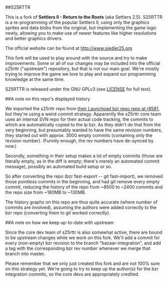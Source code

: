 ##S25RTTR

This is a fork of **Settlers II - Return to the Roots** (aka Settlers 2.5).
S25RTTR is a re-programming of the popular Settlers II, using only the graphics sprites and data blobs from the original, but implementing the game logic newly, allowing you to make use of newer features like higher resolutions and better graphics drivers.

The official website can be found at http://www.siedler25.org

This fork will be used to play around with the source and try to make improvements. Some or all of our changes may be included into the official s25rttr ("upstream") repository, but that is not our main goal. We're mostly trying to improve the game we love to play and expand our programming knowledge at the same time.

S25RTTR is released under the GNU GPLv3 (see [LICENSE](LICENSE) for full text).

##A note on this repo's displayed history

We imported the s25rttr repo from [their Launchpad bzr repo repo at r8581](http://bazaar.launchpad.net/~flosoft/s25rttr/trunk/revision/8581), but they're using a weird commit strategy. Apparently the s25rttr core team uses an internal SVN repo for their actual code tracking, the commits to which are automatically copied to the lp bzr. As they didn't do that from the very beginning, but presumably wanted to have the same revision numbers, they started out with approx. 3000 empty commits (containing only the revision number). (Funnily enough, the rev numbers have de-synced by now.)

Secondly, something in their setup makes a lot of empty commits (those are literally empty, as in the diff is empty; there's merely an automated commit message), possibly an automated build setup or so.

So after converting the repo (bzr fast-export -- git fast-import), we removed those pointless commits in the beginning, and had git remove every empty commit, reducing the history of the repo from ~8500 to ~2400 commits and the repo size from ~180MB to ~130MB.

The history graphs on this repo are thus quite accurate (where number of commits are involved), assuming the authors were added correctly to the bzr repo (converting them to git worked correctly).

##A note on how we keep up-to-date with upstream

Since the core dev team of s25rttr is also somewhat active, there are bound to be upstream changes while we work on this fork. We'll add a commit for every (non-empty) bzr revision to the branch "bazaar-integration", and add a tag with the corresponding bzr rev number whenever we merge that branch into master.

Please remember that we only just created this fork and are not 100% sure on this strategy yet. We're going to try to keep up the author(s) for the bzr integration commits, so the core devs are appropriately credited.

